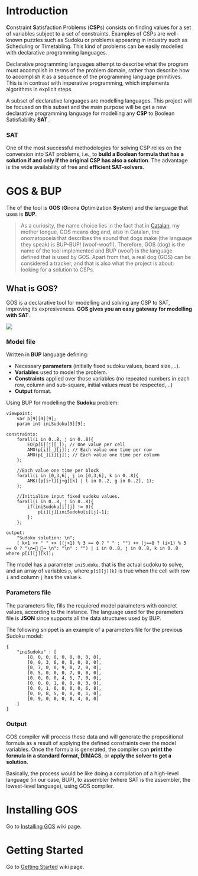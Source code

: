 # Introduction

**C**onstraint **S**atisfaction Problems (**CSP**s) consists on finding values for a set of variables subject to a set of constraints. Examples of CSPs are well-known puzzles such as Sudoku or problems appearing in industry such as Scheduling or Timetabling. This kind of problems can be easily modelled with declarative programming languages.

Declarative programming languages attempt to describe what the program must accomplish in terms of the problem domain, rather than describe how to accomplish it as a sequence of the programming language primitives. This is in contrast with imperative programming, which implements algorithms in explicit steps.

A subset of declarative languages are modelling languages. This project will be focused on this subset and the main purpose will be get a new declarative programming language for modelling any **CSP** to Boolean Satisfiability **SAT**.

### SAT

One of the most successful methodologies for solving CSP relies on the conversion into SAT problems, i.e., to **build a Boolean formula that has a solution if and only if the original CSP has also a solution**. The advantage is the wide availability of free and **eﬀicient SAT-solvers**.

# GOS & BUP

The of the tool is **GOS** (**G**irona **O**ptimization **S**ystem) and the language that uses is **BUP**.

> As a curiosity, the name choice lies in the fact that in [Catalan](https://en.wikipedia.org/wiki/Catalan_language), my mother tongue, GOS means dog and, also in Catalan, the onomatopoeia that describes the sound that dogs make (the language they speak) is BUP-BUP! (woof-woof!).
Therefore, GOS (dog) is the name of the tool implemented and BUP (woof) is the language defined that is used by GOS. Apart from that, a real dog (GOS) can be considered a tracker, and that is also what the project is about: looking for a solution to CSPs.

## What is GOS?

GOS is a declarative tool for modelling and solving any CSP to SAT, improving its expresiveness. **GOS gives you an easy gateway for modelling with SAT**.

![](https://i.imgur.com/orO0kZ8.jpg)

### Model file

Written in **BUP** language defining:

- Necessary **parameters** (initially fixed sudoku values, board size,...).
- **Variables** used to model the problem.
- **Constraints** applied over those variables (no repeated numbers in each row, column and sub-square, initial values must be respected,...)
- **Output** format.


Using BUP for modelling the **Sudoku** problem:
```
viewpoint:
    var p[9][9][9];
    param int iniSudoku[9][9];

constraints:
    forall(i in 0..8, j in 0..8){
        EO(p[i][j][_]); // One value per cell
        AMO(p[i][_][j]); // Each value one time per row
        AMO(p[_][i][j]); // Each value one time per column
    };
    
    //Each value one time per block
    forall(i in [0,3,6], j in [0,3,6], k in 0..8){
        AMK([p[i+l][j+g][k] | l in 0..2, g in 0..2], 1);
    };
    
    //Initialize input fixed sudoku values.
    forall(i in 0..8, j in 0..8){
        if(iniSudoku[i][j] != 0){
            p[i][j][iniSudoku[i][j]-1];
        };    
    };
    
output:
    "Sudoku solution: \n";
    [ k+1 ++ " " ++ ((j+1) % 3 == 0 ? " " : "") ++ (j==8 ? (i+1) % 3 == 0 ? "\n←􏰁 􏰀→ \n": "\n" : "") | i in 0..8, j in 0..8, k in 0..8 where p[i][j][k]];
```
The model has a parameter `iniSudoku`, that is the actual sudoku to solve, and an array of variables `p`, where `p[i][j][k]` is true when the cell with row `i` and column `j` has the value `k`.

### Parameters file

The parameters file, fills the requiered model parameters with concret values, according to the instance. The language used for the parameters file is **JSON** since supports all the data structures used by BUP.


The following snippet is an example of a parameters file for the previous Sudoku model:

```
{
    "iniSudoku" : [
        [8, 0, 0, 0, 0, 0, 0, 0, 0],
        [0, 0, 3, 6, 0, 0, 0, 0, 0],
        [0, 7, 0, 0, 9, 0, 2, 0, 0],
        [0, 5, 0, 0, 0, 7, 0, 0, 0],
        [0, 0, 0, 0, 4, 5, 7, 0, 0],
        [0, 0, 0, 1, 0, 0, 0, 3, 0],
        [0, 0, 1, 0, 0, 0, 0, 6, 8],
        [0, 0, 8, 5, 0, 0, 0, 1, 0],
        [0, 9, 0, 0, 0, 0, 4, 0, 0]
    ] 
}
```

### Output 

GOS compiler will process these data and will generate the propositional formula as a result of applying the defined constraints over the model variables. Once the formula is generated, the compiler can **print the formula in a standard format, DIMACS**, or **apply the solver to get a solution**. 

Basically, the process would be like doing a compilation of a high-level language (in our case, BUP), to assembler (where SAT is the assembler, the lowest-level language), using GOS compiler.

# Installing GOS

Go to [Installing GOS](https://github.com/roger21gm/GOS/wiki/Installing-GOS) wiki page.

# Getting Started

Go to [Getting Started](https://github.com/roger21gm/GOS/wiki/Getting-Started) wiki page.


